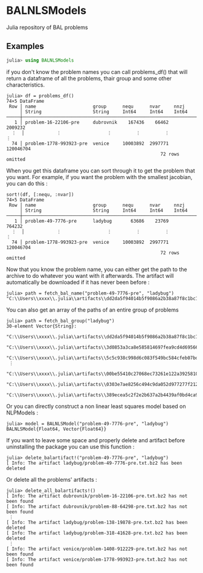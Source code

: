 # BALNLSModels

Julia repository of BAL problems

## Examples

```julia
julia> using BALNLSModels
```

if you don't know the problem names you can call problems_df() that will return a dataframe of all the problems, thair group and some other characteristics.

```
julia> df = problems_df()
74×5 DataFrame
 Row │ name                     group      nequ      nvar     nnzj      
     │ String                   String     Int64     Int64    Int64     
─────┼──────────────────────────────────────────────────────────────────
   1 │ problem-16-22106-pre     dubrovnik    167436    66462    2009232
  ⋮  │            ⋮                 ⋮         ⋮         ⋮         ⋮
  74 │ problem-1778-993923-pre  venice     10003892  2997771  120046704
                                                         72 rows omitted
```

When you get this dataframe you can sort through it to get the problem that you want. For example, if you want the problem with the smallest jacobian, you can do this :

```
sort!(df, [:nequ, :nvar])
74×5 DataFrame
 Row │ name                     group      nequ      nvar     nnzj      
     │ String                   String     Int64     Int64    Int64     
─────┼──────────────────────────────────────────────────────────────────
   1 │ problem-49-7776-pre      ladybug       63686    23769     764232
  ⋮  │            ⋮                 ⋮         ⋮         ⋮         ⋮
  74 │ problem-1778-993923-pre  venice     10003892  2997771  120046704
                                                         72 rows omitted
```

Now that you know the problem name, you can either get the path to the archive to do whatever you want with it afterwards. The artifact will automatically be downloaded if it has never been before :

```
julia> path = fetch_bal_name("problem-49-7776-pre", "ladybug")
"C:\\Users\\xxxx\\.julia\\artifacts\\dd2da5f94014b5f9086a2b38a87f8c1bc171b9c2"
```

You can also get an array of the paths of an entire group of problems

```
julia> path = fetch_bal_group("ladybug")
30-element Vector{String}:
 "C:\\Users\\xxxx\\.julia\\artifacts\\dd2da5f94014b5f9086a2b38a87f8c1bc171b9c2"
 "C:\\Users\\xxxx\\.julia\\artifacts\\3d0853a3ca8e585814697fea9cd4d6956692e103"
 "C:\\Users\\xxxx\\.julia\\artifacts\\5c5c938c998d6c083f549bc584cfeb07bd296d89"
 ⋮
 "C:\\Users\\xxxx\\.julia\\artifacts\\00be55410c27068ec73261e122a39258100a1a11"
 "C:\\Users\\xxxx\\.julia\\artifacts\\0303e7ae8256c494c9da052d977277f21265899b"
 "C:\\Users\\xxxx\\.julia\\artifacts\\389ecea5c2f2e2b637a2b4439af0bd4ca98e6d84"
```

Or you can directly construct a non linear least squares model based on NLPModels :

```
julia> model = BALNLSModel("problem-49-7776-pre", "ladybug")
BALNLSModel{Float64, Vector{Float64}}
```
<!--   Problem name: problem-49-7776-pre
   All variables: ████████████████████ 23769  All constraints: ⋅⋅⋅⋅⋅⋅⋅⋅⋅⋅⋅⋅⋅⋅⋅⋅⋅⋅⋅⋅ 0        All residuals: ████████████████████ 63686
            free: ████████████████████ 23769             free: ⋅⋅⋅⋅⋅⋅⋅⋅⋅⋅⋅⋅⋅⋅⋅⋅⋅⋅⋅⋅ 0               linear: ⋅⋅⋅⋅⋅⋅⋅⋅⋅⋅⋅⋅⋅⋅⋅⋅⋅⋅⋅⋅ 0
           lower: ⋅⋅⋅⋅⋅⋅⋅⋅⋅⋅⋅⋅⋅⋅⋅⋅⋅⋅⋅⋅ 0                lower: ⋅⋅⋅⋅⋅⋅⋅⋅⋅⋅⋅⋅⋅⋅⋅⋅⋅⋅⋅⋅ 0            nonlinear: ████████████████████ 63686
           upper: ⋅⋅⋅⋅⋅⋅⋅⋅⋅⋅⋅⋅⋅⋅⋅⋅⋅⋅⋅⋅ 0                upper: ⋅⋅⋅⋅⋅⋅⋅⋅⋅⋅⋅⋅⋅⋅⋅⋅⋅⋅⋅⋅ 0                 nnzj: ( 99.95% sparsity)   764232        
         low/upp: ⋅⋅⋅⋅⋅⋅⋅⋅⋅⋅⋅⋅⋅⋅⋅⋅⋅⋅⋅⋅ 0              low/upp: ⋅⋅⋅⋅⋅⋅⋅⋅⋅⋅⋅⋅⋅⋅⋅⋅⋅⋅⋅⋅ 0                 nnzh: (  0.00% sparsity)   282494565     
           fixed: ⋅⋅⋅⋅⋅⋅⋅⋅⋅⋅⋅⋅⋅⋅⋅⋅⋅⋅⋅⋅ 0                fixed: ⋅⋅⋅⋅⋅⋅⋅⋅⋅⋅⋅⋅⋅⋅⋅⋅⋅⋅⋅⋅ 0
          infeas: ⋅⋅⋅⋅⋅⋅⋅⋅⋅⋅⋅⋅⋅⋅⋅⋅⋅⋅⋅⋅ 0               infeas: ⋅⋅⋅⋅⋅⋅⋅⋅⋅⋅⋅⋅⋅⋅⋅⋅⋅⋅⋅⋅ 0
            nnzh: (  0.00% sparsity)   282494565          linear: ⋅⋅⋅⋅⋅⋅⋅⋅⋅⋅⋅⋅⋅⋅⋅⋅⋅⋅⋅⋅ 0
                                                    nonlinear: ⋅⋅⋅⋅⋅⋅⋅⋅⋅⋅⋅⋅⋅⋅⋅⋅⋅⋅⋅⋅ 0
                                                         nnzj: (------% sparsity)

  Counters:
             obj: ⋅⋅⋅⋅⋅⋅⋅⋅⋅⋅⋅⋅⋅⋅⋅⋅⋅⋅⋅⋅ 0                 grad: ⋅⋅⋅⋅⋅⋅⋅⋅⋅⋅⋅⋅⋅⋅⋅⋅⋅⋅⋅⋅ 0                 cons: ⋅⋅⋅⋅⋅⋅⋅⋅⋅⋅⋅⋅⋅⋅⋅⋅⋅⋅⋅⋅ 0     
            jcon: ⋅⋅⋅⋅⋅⋅⋅⋅⋅⋅⋅⋅⋅⋅⋅⋅⋅⋅⋅⋅ 0                jgrad: ⋅⋅⋅⋅⋅⋅⋅⋅⋅⋅⋅⋅⋅⋅⋅⋅⋅⋅⋅⋅ 0                  jac: ⋅⋅⋅⋅⋅⋅⋅⋅⋅⋅⋅⋅⋅⋅⋅⋅⋅⋅⋅⋅ 0
           jprod: ⋅⋅⋅⋅⋅⋅⋅⋅⋅⋅⋅⋅⋅⋅⋅⋅⋅⋅⋅⋅ 0               jtprod: ⋅⋅⋅⋅⋅⋅⋅⋅⋅⋅⋅⋅⋅⋅⋅⋅⋅⋅⋅⋅ 0                 hess: ⋅⋅⋅⋅⋅⋅⋅⋅⋅⋅⋅⋅⋅⋅⋅⋅⋅⋅⋅⋅ 0
           hprod: ⋅⋅⋅⋅⋅⋅⋅⋅⋅⋅⋅⋅⋅⋅⋅⋅⋅⋅⋅⋅ 0                jhess: ⋅⋅⋅⋅⋅⋅⋅⋅⋅⋅⋅⋅⋅⋅⋅⋅⋅⋅⋅⋅ 0               jhprod: ⋅⋅⋅⋅⋅⋅⋅⋅⋅⋅⋅⋅⋅⋅⋅⋅⋅⋅⋅⋅ 0
        residual: ⋅⋅⋅⋅⋅⋅⋅⋅⋅⋅⋅⋅⋅⋅⋅⋅⋅⋅⋅⋅ 0         jac_residual: ⋅⋅⋅⋅⋅⋅⋅⋅⋅⋅⋅⋅⋅⋅⋅⋅⋅⋅⋅⋅ 0       jprod_residual: ⋅⋅⋅⋅⋅⋅⋅⋅⋅⋅⋅⋅⋅⋅⋅⋅⋅⋅⋅⋅ 0
 jtprod_residual: ⋅⋅⋅⋅⋅⋅⋅⋅⋅⋅⋅⋅⋅⋅⋅⋅⋅⋅⋅⋅ 0        hess_residual: ⋅⋅⋅⋅⋅⋅⋅⋅⋅⋅⋅⋅⋅⋅⋅⋅⋅⋅⋅⋅ 0       jhess_residual: ⋅⋅⋅⋅⋅⋅⋅⋅⋅⋅⋅⋅⋅⋅⋅⋅⋅⋅⋅⋅ 0
  hprod_residual: ⋅⋅⋅⋅⋅⋅⋅⋅⋅⋅⋅⋅⋅⋅⋅⋅⋅⋅⋅⋅ 0
 -->

If you want to leave some space and properly delete and artifact before uninstalling the package you can use this function :

```
julia> delete_balartifact!("problem-49-7776-pre", "ladybug")
[ Info: The artifact ladybug/problem-49-7776-pre.txt.bz2 has been deleted
```

Or delete all the problems' artifacts :

```
julia> delete_all_balartifacts!()
[ Info: The artifact dubrovnik/problem-16-22106-pre.txt.bz2 has not been found
[ Info: The artifact dubrovnik/problem-88-64298-pre.txt.bz2 has not been found
 ⋮
[ Info: The artifact ladybug/problem-138-19878-pre.txt.bz2 has been deleted
[ Info: The artifact ladybug/problem-318-41628-pre.txt.bz2 has been deleted
 ⋮
[ Info: The artifact venice/problem-1408-912229-pre.txt.bz2 has not been found
[ Info: The artifact venice/problem-1778-993923-pre.txt.bz2 has not been found
```